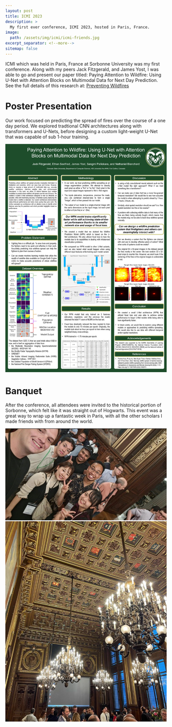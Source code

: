 ```yaml
---
layout: post
title: ICMI 2023
description: >
  My first ever conference, ICMI 2023, hosted in Paris, France.
image: 
  path: /assets/img/icmi/icmi-friends.jpg
excerpt_separator: <!--more-->
sitemap: false
---
```


<!--more-->
ICMI which was held in Paris, France at Sorbonne University was my first conference. Along with my peers Jack Fitzgerald, and James Yost, I was able to go and present our paper titled: Paying Attention to Wildfire: Using U-Net with Attention Blocks
on Multimodal Data for Next Day Prediction. See the full details of this research at: [Preventing Wildfires](/research/wildfire)

# Poster Presentation
Our work focused on predicting the spread of fires over the course of a one day period. We explored tradtional CNN architectures along with transformers and U-Nets, before designing a custom light-weight U-Net that was capable of sub 1-hour training.

<img src="/assets/img/icmi/icmiposter2.jpg" alt="ICMI Poster"/>

# Banquet
After the conference, all attendees were invited to the historical portion of Sorbonne, which felt like it was straight out of Hogwarts. This event was a great way to wrap up a fantastic week in Paris, with all the other scholars I made friends with from around the world. 

<img src="/assets/img/icmi/icmibanquet.png" alt="ICMI Friends"/>

<img src="/assets/img/icmi/icmibanquethall.png" alt="hall photo"/>

